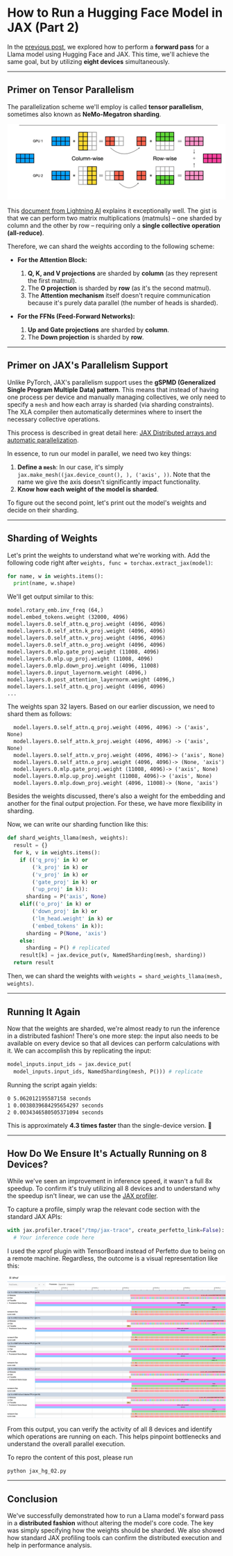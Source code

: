 # How to Run a Hugging Face Model in JAX (Part 2)

In the [previous post](https://www.google.com/search?q=jax-huggingface/01-run-huggingface-model-in-jax.md), we explored how to perform a **forward pass** for a Llama model using Hugging Face and JAX. This time, we'll achieve the same goal, but by utilizing **eight devices** simultaneously.

-----

## Primer on Tensor Parallelism

The parallelization scheme we'll employ is called **tensor parallelism**, sometimes also known as **NeMo-Megatron sharding**.

![tensor parallelism](tensor-parallelism.png)

This [document from Lightning AI](https://lightning.ai/docs/pytorch/stable/advanced/model_parallel/tp.html) explains it exceptionally well. The gist is that we can perform two matrix multiplications (matmuls) – one sharded by column and the other by row – requiring only a **single collective operation (all-reduce)**.

Therefore, we can shard the weights according to the following scheme:

  * **For the Attention Block:**

    1.  **Q, K, and V projections** are sharded by **column** (as they represent the first matmul).
    2.  The **O projection** is sharded by **row** (as it's the second matmul).
    3.  The **Attention mechanism** itself doesn't require communication because it's purely data parallel (the number of heads is sharded).

  * **For the FFNs (Feed-Forward Networks):**

    1.  **Up and Gate projections** are sharded by **column**.
    2.  The **Down projection** is sharded by **row**.

-----

## Primer on JAX's Parallelism Support

Unlike PyTorch, JAX's parallelism support uses the **gSPMD (Generalized Single Program Multiple Data) pattern**. This means that instead of having one process per device and manually managing collectives, we only need to specify a `mesh` and how each array is sharded (via sharding constraints). The XLA compiler then automatically determines where to insert the necessary collective operations.

This process is described in great detail here: [JAX Distributed arrays and automatic parallelization](https://docs.jax.dev/en/latest/notebooks/Distributed_arrays_and_automatic_parallelization.html).

In essence, to run our model in parallel, we need two key things:

1.  **Define a `mesh`**: In our case, it's simply `jax.make_mesh((jax.device_count(), ), ('axis', ))`. Note that the name we give the axis doesn't significantly impact functionality.
2.  **Know how each weight of the model is sharded**.

To figure out the second point, let's print out the model's weights and decide on their sharding.

-----

## Sharding of Weights

Let's print the weights to understand what we're working with. Add the following code right after `weights, func = torchax.extract_jax(model)`:

```python
for name, w in weights.items():
  print(name, w.shape)
```

We'll get output similar to this:

```
model.rotary_emb.inv_freq (64,)
model.embed_tokens.weight (32000, 4096)
model.layers.0.self_attn.q_proj.weight (4096, 4096)
model.layers.0.self_attn.k_proj.weight (4096, 4096)
model.layers.0.self_attn.v_proj.weight (4096, 4096)
model.layers.0.self_attn.o_proj.weight (4096, 4096)
model.layers.0.mlp.gate_proj.weight (11008, 4096)
model.layers.0.mlp.up_proj.weight (11008, 4096)
model.layers.0.mlp.down_proj.weight (4096, 11008)
model.layers.0.input_layernorm.weight (4096,)
model.layers.0.post_attention_layernorm.weight (4096,)
model.layers.1.self_attn.q_proj.weight (4096, 4096)
...
```

The weights span 32 layers. Based on our earlier discussion, we need to shard them as follows:

```
  model.layers.0.self_attn.q_proj.weight (4096, 4096) -> ('axis', None)
  model.layers.0.self_attn.k_proj.weight (4096, 4096) -> ('axis', None)
  model.layers.0.self_attn.v_proj.weight (4096, 4096)-> ('axis', None)
  model.layers.0.self_attn.o_proj.weight (4096, 4096)-> (None, 'axis')
  model.layers.0.mlp.gate_proj.weight (11008, 4096)-> ('axis', None)
  model.layers.0.mlp.up_proj.weight (11008, 4096)-> ('axis', None)
  model.layers.0.mlp.down_proj.weight (4096, 11008)-> (None, 'axis')
```

Besides the weights discussed, there's also a weight for the embedding and another for the final output projection. For these, we have more flexibility in sharding.

Now, we can write our sharding function like this:

```python
def shard_weights_llama(mesh, weights):
  result = {}
  for k, v in weights.items():
    if (('q_proj' in k) or
        ('k_proj' in k) or
        ('v_proj' in k) or
        ('gate_proj' in k) or
        ('up_proj' in k)):
      sharding = P('axis', None)
    elif(('o_proj' in k) or
        ('down_proj' in k) or
        ('lm_head.weight' in k) or
        ('embed_tokens' in k)):
      sharding = P(None, 'axis')
    else:
      sharding = P() # replicated
    result[k] = jax.device_put(v, NamedSharding(mesh, sharding))
  return result
```

Then, we can shard the weights with `weights = shard_weights_llama(mesh, weights)`.

-----

## Running It Again

Now that the weights are sharded, we're almost ready to run the inference in a distributed fashion\! There's one more step: the input also needs to be available on every device so that all devices can perform calculations with it. We can accomplish this by replicating the input:

```python
model_inputs.input_ids = jax.device_put(
  model_inputs.input_ids, NamedSharding(mesh, P())) # replicate
```

Running the script again yields:

```
0 5.062012195587158 seconds
1 0.0038039684295654297 seconds
2 0.0034346580505371094 seconds
```

This is approximately **4.3 times faster** than the single-device version. 🚀

-----

## How Do We Ensure It's Actually Running on 8 Devices?

While we've seen an improvement in inference speed, it wasn't a full 8x speedup. To confirm it's truly utilizing all 8 devices and to understand why the speedup isn't linear, we can use the [JAX profiler](https://docs.jax.dev/en/latest/profiling.html).

To capture a profile, simply wrap the relevant code section with the standard JAX APIs:

```python
with jax.profiler.trace("/tmp/jax-trace", create_perfetto_link=False):
  # Your inference code here
```

I used the xprof plugin with TensorBoard instead of Perfetto due to being on a remote machine. Regardless, the outcome is a visual representation like this:

![alt text](image.png)

From this output, you can verify the activity of all 8 devices and identify which operations are running on each. This helps pinpoint bottlenecks and understand the overall parallel execution.

To repro the content of this post, please run
```python
python jax_hg_02.py
```

-----

## Conclusion

We've successfully demonstrated how to run a Llama model's forward pass in a **distributed fashion** without altering the model's core code. The key was simply specifying how the weights should be sharded. We also showed how standard JAX profiling tools can confirm the distributed execution and help in performance analysis.